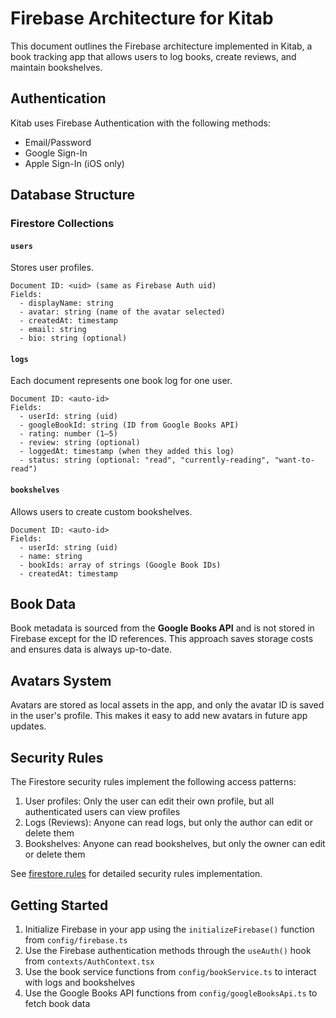 # Firebase Architecture for Kitab

This document outlines the Firebase architecture implemented in Kitab, a book tracking app that allows users to log books, create reviews, and maintain bookshelves.

## Authentication

Kitab uses Firebase Authentication with the following methods:
- Email/Password
- Google Sign-In
- Apple Sign-In (iOS only)

## Database Structure

### Firestore Collections

#### `users`
Stores user profiles.
```
Document ID: <uid> (same as Firebase Auth uid)
Fields:
  - displayName: string
  - avatar: string (name of the avatar selected)
  - createdAt: timestamp
  - email: string
  - bio: string (optional)
```

#### `logs`
Each document represents one book log for one user.
```
Document ID: <auto-id>
Fields:
  - userId: string (uid)
  - googleBookId: string (ID from Google Books API)
  - rating: number (1–5)
  - review: string (optional)
  - loggedAt: timestamp (when they added this log)
  - status: string (optional: "read", "currently-reading", "want-to-read")
```

#### `bookshelves`
Allows users to create custom bookshelves.
```
Document ID: <auto-id>
Fields:
  - userId: string (uid)
  - name: string
  - bookIds: array of strings (Google Book IDs)
  - createdAt: timestamp
```

## Book Data

Book metadata is sourced from the **Google Books API** and is not stored in Firebase except for the ID references. This approach saves storage costs and ensures data is always up-to-date.

## Avatars System

Avatars are stored as local assets in the app, and only the avatar ID is saved in the user's profile. This makes it easy to add new avatars in future app updates.

## Security Rules

The Firestore security rules implement the following access patterns:

1. User profiles: Only the user can edit their own profile, but all authenticated users can view profiles
2. Logs (Reviews): Anyone can read logs, but only the author can edit or delete them
3. Bookshelves: Anyone can read bookshelves, but only the owner can edit or delete them

See [firestore.rules](firebase-rules/firestore.rules) for detailed security rules implementation.

## Getting Started

1. Initialize Firebase in your app using the `initializeFirebase()` function from `config/firebase.ts`
2. Use the Firebase authentication methods through the `useAuth()` hook from `contexts/AuthContext.tsx`
3. Use the book service functions from `config/bookService.ts` to interact with logs and bookshelves
4. Use the Google Books API functions from `config/googleBooksApi.ts` to fetch book data 